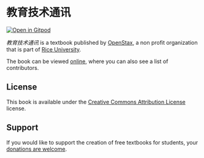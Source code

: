 # 教育技术通讯

[![Open in Gitpod](https://gitpod.io/button/open-in-gitpod.svg)](https://gitpod.io/from-referrer/)

_教育技术通讯_ is a textbook published by [OpenStax](https://openstax.org/), a non profit organization that is part of [Rice University](https://www.rice.edu/).

The book can be viewed [online](https://github.com/cnx-user-books/cnxbook-jiao-yu-ji-zhu-tong-xun/releases/latest), where you can also see a list of contributors.

## License
This book is available under the [Creative Commons Attribution License](./LICENSE) license.

## Support
If you would like to support the creation of free textbooks for students, your [donations are welcome](https://riceconnect.rice.edu/donation/support-openstax-banner).

